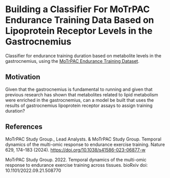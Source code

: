 # Building a Classifier For MoTrPAC Endurance Training Data Based on Lipoprotein Receptor Levels in the Gastrocnemius
Classifier for endurance training duration based on metabolite levels in the gastrocnemius, using the [MoTrPAC Endurance Training Dataset](https://github.com/MoTrPAC/MotrpacRatTraining6moData?tab=readme-ov-file). 

## Motivation
Given that the gastrocnemius is fundamental to running and given that previous research has shown that metabolites related to lipid metabolism were enriched in the gastrocnemius, can a model be built that uses the results of gastrocnemius lipoprotein receptor assays to assign training duration?

## References
MoTrPAC Study Group., Lead Analysts. & MoTrPAC Study Group. Temporal dynamics of the multi-omic response to endurance exercise training. Nature 629, 174–183 (2024). https://doi.org/10.1038/s41586-023-06877-w

MoTrPAC Study Group. 2022. Temporal dynamics of the multi-omic response to endurance exercise training across tissues. bioRxiv doi: 10.1101/2022.09.21.508770
